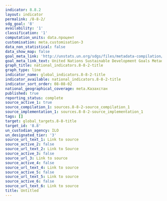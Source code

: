 ```yaml
---
indicator: 8.8.2
layout: indicator
permalink: /8-8-2/
sdg_goal: '8'
availability: '1'
classification: '1'
computation_units: data.процент
customisation: meta.customisation-3
data_non_statistical: false
data_show_map: false
goal_meta_link: 'http://unstats.un.org/sdgs/files/metadata-compilation/Metadata-Goal-8.pdf'
goal_meta_link_text: United Nations Sustainable Development Goals Metadata (pdf 525kB)
graph_title: national_indicators.8-8-2-title
graph_type: line
indicator_name: global_indicators.8-8-2-title
indicator_available: national_indicators.8-8-2-title
indicator_sort_order: 08-08-02
national_geographical_coverage: meta.Казахстан
published: true
reporting_status: complete
source_active_1: true
source_compilation_1: sources.8-8-2-source_compilation_1
source_implementation_1: sources.8-8-2-source_implementation_1
tags: []
target: global_targets.8-8-title
target_id: '8.8'
un_custodian_agency: ILO
un_designated_tier: '3'
source_url_text_1: Link to source
source_active_2: false
source_url_text_2: Link to Source
source_active_3: false
source_url_3: Link to source
source_active_4: false
source_url_text_4: Link to source
source_active_5: false
source_url_text_5: Link to source
source_active_6: false
source_url_text_6: Link to source
title: Untitled
---
```

